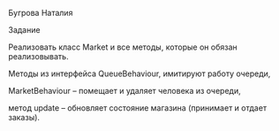 Бугрова Наталия

Задание

Реализовать класс Market и все методы, которые он обязан реализовывать.

Методы из интерфейса QueueBehaviour, имитируют работу очереди,

MarketBehaviour – помещает и удаляет человека из очереди,

метод update – обновляет состояние магазина (принимает и отдает заказы).
